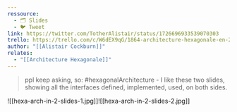 ```yaml
---
ressource:
  - 🗂️ Slides
  - 🐦 Tweet
link: https://twitter.com/TotherAlistair/status/1726696933539070303
trello: https://trello.com/c/W6dEX9qG/1864-architecture-hexagonale-en-2-slides-alistair-cockburn
author: "[[Alistair Cockburn]]"
relates:
  - "[[Architecture Hexagonale]]"
---
```

> ppl keep asking, so: \#hexagonalArchitecture - I like these two slides, showing all the interfaces defined, implemented, used, on both sides.

![[hexa-arch-in-2-slides-1.jpg]]![[hexa-arch-in-2-slides-2.jpg]]
